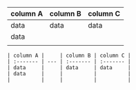 ﻿
| column A | column B | column C |
| :------- | :------------- | :----- |
| data     | data    | data     |
| data     |   |                         |
|       |   |   |

    | column A |     | column B | column C |
    | :------- | --- | :------- | :------- |
    | data     |     | data     | data     |
    | data     |     |          |          |
    |          |     |          |          |

